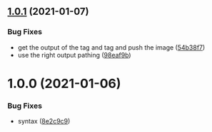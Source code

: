## [1.0.1](https://github.com/jurgenweber/k8s-job-reaper/compare/v1.0.0...v1.0.1) (2021-01-07)


### Bug Fixes

* get the output of the tag and tag and push the image ([54b38f7](https://github.com/jurgenweber/k8s-job-reaper/commit/54b38f78be5afbdb534ad59c20f3383435117fad))
* use the right output pathing ([98eaf9b](https://github.com/jurgenweber/k8s-job-reaper/commit/98eaf9b79b8ea082c6198d47f2df84658a60eadb))

# 1.0.0 (2021-01-06)


### Bug Fixes

* syntax ([8e2c9c9](https://github.com/jurgenweber/k8s-job-reaper/commit/8e2c9c97c143938ae1797b82b529a6e75a72e328))
